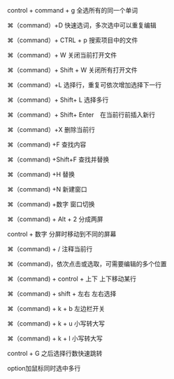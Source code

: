 control + command + g 全选所有的同一个单词

⌘（command）+D 快速选词，多次选中可以重复编辑

⌘（command）+ CTRL + p 搜索项目中的文件

⌘（command）+ W 关闭当前打开文件

⌘（command）+ Shift + W 关闭所有打开文件

⌘（command）+L 选择行，重复可依次增加选择下一行

⌘（command）+ Shift+ L 选择多行

⌘（command）+ Shift+ Enter　在当前行前插入新行

⌘（command）+X 删除当前行

⌘（command) +F 查找内容

⌘（command) +Shift+F 查找并替换

⌘（command) +H 替换

⌘（command) +N 新建窗口

⌘（command) +数字 窗口切换

⌘（command) + Alt + 2    分成两屏

control + 数字    分屏时移动到不同的屏幕

⌘（command) + /  注释当前行

⌘（command)，依次点击或选取，可需要编辑的多个位置

⌘（command) + control + 上下 上下移动某行

⌘（command) + shift + 左右 左右选择

⌘（command) + k + b 左边栏开关

⌘（command) + k + u 小写转大写

⌘（command) + k + l 小写转大写

control + G 之后选择行数快速跳转



option加鼠标同时选中多行